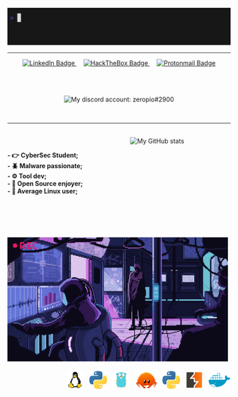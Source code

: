 ![](/img/hi.gif)
<hr>
<div id="badges" align="center">
      <a href="https://www.linkedin.com/in/emilio-s%C3%A1nchez-garc%C3%ADa/" target="_blank">
        <img src="https://img.shields.io/badge/LinkedIn-blue?style=for-the-badge&logo=linkedin&logoColor=white"
          alt="LinkedIn Badge" />
      </a>
      &nbsp;&nbsp;&nbsp;
      <a href="https://app.hackthebox.com/profile/380109" target="_blank">
        <img src="https://img.shields.io/badge/HackTheBox-green?style=for-the-badge&logo=hackthebox&logoColor=black"
          alt="HackTheBox Badge" />
      </a>
      &nbsp;&nbsp;&nbsp;
      <a href="mailto: zeropio@pm.me">
        <img src="https://img.shields.io/badge/ProtonMail-8B89CC?style=for-the-badge&logo=protonmail&logoColor=white"
          alt="Protonmail Badge" />
      </a>
    </div>
<br />
<br />
<br />

<p align="center">
    <img alt="My discord account: zeropio#2900" src="https://discord.c99.nl/widget/theme-1/398195882216128532.png">
</p>

<br>

<hr>

<br>

 <img alt="My GitHub stats" src="https://github-readme-stats.vercel.app/api/top-langs/?username=zeropio&theme=transparent&layout=compact&hide=vim,html,scss,javascript,ruby" align="right" width="45%" />
 
 <br>
<p align="left"><b>
- 👉 CyberSec Student;<br />
- 🪲 Malware passionate;<br />
- ⚙️ Tool dev;<br />
- 📂 Open Source enjoyer;<br />
- 🐧 Average Linux user;
      </b></p>

<br>
<br>
<br>
<br>

<p align="left">

![](/img/cyberpunk.gif)

</p>

<p align="right">
<img align="center" src="/img/tux.png" height="40" width="40" /> &nbsp;
<img align="center" src="/img/python.png" height="40" width="40" /> &nbsp; 
<img align="center" src="/img/golang.png" height="40" width="40" /> &nbsp;
<img align="center" src="/img/rust.png" height="40" width="50" /> &nbsp;
<img align="center" src="/img/python.png" height="40" width="40" /> &nbsp;
<img align="center" src="/img/burpsuite.png" height="40" width="40" /> &nbsp;
<img align="center" src="/img/docker.png" height="50" width="50" />
</p>

</p>
